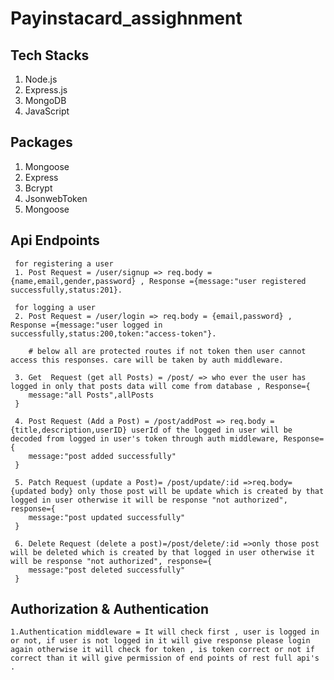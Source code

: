 # Payinstacard_assighnment
## Tech Stacks 
  1. Node.js
  2. Express.js
  3. MongoDB
  4. JavaScript
  
## Packages
  1. Mongoose
  2. Express
  3. Bcrypt
  4. JsonwebToken
  5. Mongoose

## Api Endpoints


     for registering a user 
     1. Post Request = /user/signup => req.body = {name,email,gender,password} , Response ={message:"user registered successfully,status:201}.
     
     for logging a user 
     2. Post Request = /user/login => req.body = {email,password} , Response ={message:"user logged in successfully,status:200,token:"access-token"}.
        
        # below all are protected routes if not token then user cannot access this responses. care will be taken by auth middleware. 

     3. Get  Request (get all Posts) = /post/ => who ever the user has logged in only that posts data will come from database , Response={
        message:"all Posts",allPosts
     }

     4. Post Request (Add a Post) = /post/addPost => req.body = {title,description,userID} userId of the logged in user will be decoded from logged in user's token through auth middleware, Response={
        message:"post added successfully"
     }

     5. Patch Request (update a Post)= /post/update/:id =>req.body={updated body} only those post will be update which is created by that logged in user otherwise it will be response "not authorized", response={
        message:"post updated successfully"
     }

     6. Delete Request (delete a post)=/post/delete/:id =>only those post will be deleted which is created by that logged in user otherwise it will be response "not authorized", response={
        message:"post deleted successfully"
     }
     
     
   
  ## Authorization & Authentication
    1.Authentication middleware = It will check first , user is logged in or not, if user is not logged in it will give response please login again otherwise it will check for token , is token correct or not if correct than it will give permission of end points of rest full api's .
    

   

     
     
